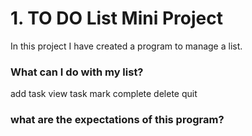 
# 1. TO DO List Mini Project

In this project I have created a program to manage a list. 

### What can I do with my list?

add task
view task
mark complete
delete
quit

### what are the expectations of this program?

